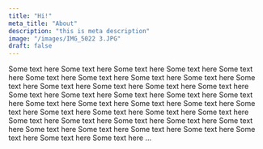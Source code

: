 ```yaml
---
title: "Hi!"
meta_title: "About"
description: "this is meta description"
image: "/images/IMG_5022 3.JPG"
draft: false
---
```


Some text here 
Some text here 
Some text here 
Some text here 
Some text here 
Some text here 
Some text here 
Some text here 
Some text here 
Some text here 
Some text here 
Some text here 
Some text here 
Some text here 
Some text here 
Some text here 
Some text here 
Some text here 
Some text here 
Some text here 
Some text here 
Some text here 
Some text here 
Some text here 
Some text here 
Some text here 
Some text here 
Some text here 
Some text here 
Some text here 
Some text here 
Some text here 
Some text here 
Some text here 
Some text here 
Some text here 
Some text here 
Some text here 
Some text here 
Some text here ...
